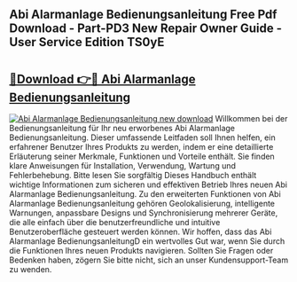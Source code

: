 ## Abi Alarmanlage Bedienungsanleitung Free Pdf Download - Part-PD3 New Repair Owner Guide - User Service Edition TS0yE

# <h2><a href="http://df50s4f.blite.top/?on=Abi+Alarmanlage+Bedienungsanleitung">🔗Download 👉🔴 Abi Alarmanlage Bedienungsanleitung</a></h2>

[![Abi Alarmanlage Bedienungsanleitung new download](https://i.imgur.com/lujVjoI.png)](http://df50s4f.blite.top/?on=Abi+Alarmanlage+Bedienungsanleitung)
Willkommen bei der Bedienungsanleitung für Ihr neu erworbenes Abi Alarmanlage Bedienungsanleitung. Dieser umfassende Leitfaden soll Ihnen helfen, ein erfahrener Benutzer Ihres Produkts zu werden, indem er eine detaillierte Erläuterung seiner Merkmale, Funktionen und Vorteile enthält. Sie finden klare Anweisungen für Installation, Verwendung, Wartung und Fehlerbehebung. Bitte lesen Sie sorgfältig Dieses Handbuch enthält wichtige Informationen zum sicheren und effektiven Betrieb Ihres neuen Abi Alarmanlage Bedienungsanleitung. Zu den erweiterten Funktionen von Abi Alarmanlage Bedienungsanleitung gehören Geolokalisierung, intelligente Warnungen, anpassbare Designs und Synchronisierung mehrerer Geräte, die alle einfach über die benutzerfreundliche und intuitive Benutzeroberfläche gesteuert werden können. Wir hoffen, dass das Abi Alarmanlage BedienungsanleitungD ein wertvolles Gut war, wenn Sie durch die Funktionen Ihres neuen Produkts navigieren. Sollten Sie Fragen oder Bedenken haben, zögern Sie bitte nicht, sich an unser Kundensupport-Team zu wenden.
